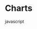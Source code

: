 # Charts
javascript
<!DOCTYPE html>
<html>
<script src="https://cdnjs.cloudflare.com/ajax/libs/Chart.js/2.9.4/Chart.js"></script>
<body>

<canvas id="myChart" style="width:100%;max-width:600px"></canvas>

<script>
var xValues = ["Italy", "France", "Spain", "USA", "Argentina"];
var yValues = [55, 49, 44, 24, 15];
var barColors = [
  "#b91d47",
  "#00aba9",
  "#2b5797",
  "#e8c3b9",
  "#1e7145"
];

new Chart("myChart", {
  type: "pie",
  data: {
    labels: xValues,
    datasets: [{
      backgroundColor: barColors,
      data: yValues
    }]
  },
  options: {
    title: {
      display: true,
      text: "World Wide Wine Production 2018"
    }
  }
});
</script>

</body>
</html>
